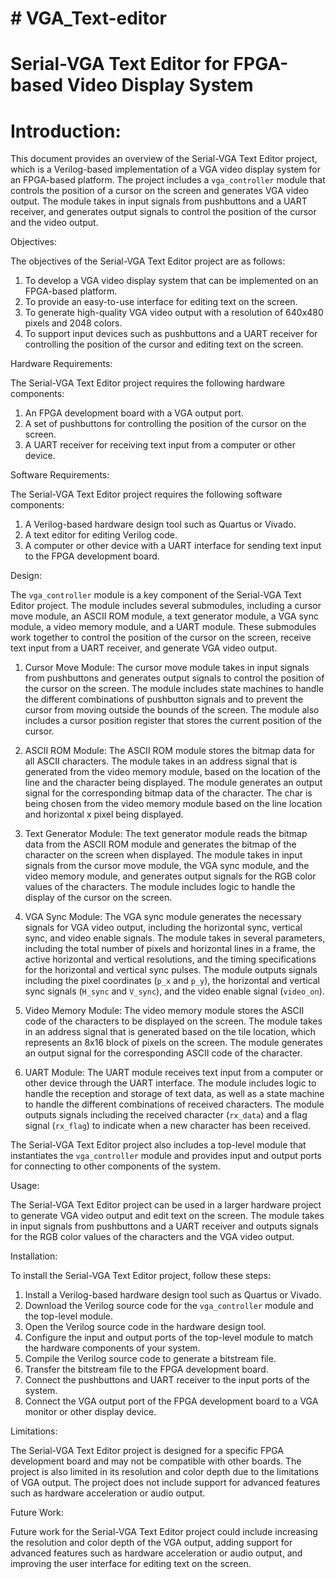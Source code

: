 # # VGA_Text-editor


#  Serial-VGA Text Editor for FPGA-based Video Display System

# Introduction:

This document provides an overview of the Serial-VGA Text Editor project,
 which is a Verilog-based implementation of a VGA video display system for an FPGA-based platform. 
The project includes a `vga_controller` module that controls the position of a cursor on the screen and generates VGA video output. 
The module takes in input signals from pushbuttons and a UART receiver, 
and generates output signals to control the position of the cursor and the video output.

Objectives:

The objectives of the Serial-VGA Text Editor project are as follows:

1. To develop a VGA video display system that can be implemented on an FPGA-based platform.
2. To provide an easy-to-use interface for editing text on the screen.
3. To generate high-quality VGA video output with a resolution of 640x480 pixels and 2048 colors.
4. To support input devices such as pushbuttons and a UART receiver for controlling the position of the cursor and editing text on the screen.

Hardware Requirements:

The Serial-VGA Text Editor project requires the following hardware components:

1. An FPGA development board with a VGA output port.
2. A set of pushbuttons for controlling the position of the cursor on the screen.
3. A UART receiver for receiving text input from a computer or other device.

Software Requirements:

The Serial-VGA Text Editor project requires the following software components:

1. A Verilog-based hardware design tool such as Quartus or Vivado.
2. A text editor for editing Verilog code.
3. A computer or other device with a UART interface for sending text input to the FPGA development board.

Design:

The `vga_controller` module is a key component of the Serial-VGA Text Editor project. The module includes several submodules,
 including a cursor move module, an ASCII ROM module, a text generator module, a VGA sync module, a video memory module, and a UART module. 
These submodules work together to control the position of the cursor on the screen, receive text input from a UART receiver, and generate VGA video output.

1. Cursor Move Module:
The cursor move module takes in input signals from pushbuttons and generates output signals to control the position of the cursor on the screen.
 The module includes state machines to handle the different combinations of pushbutton signals and
 to prevent the cursor from moving outside the bounds of the screen. The module also includes a cursor position register
 that stores the current position of the cursor.

2. ASCII ROM Module:
The ASCII ROM module stores the bitmap data for all ASCII characters. The module takes in an address signal that is generated from the video memory module,
 based on the location of the line and the character being displayed. The module generates an output signal for the corresponding bitmap data of the character.
 The char is being chosen from the video memory module based on the line location and horizontal x pixel being displayed.

3. Text Generator Module:
The text generator module reads the bitmap data from the ASCII ROM module and generates the bitmap of the character on the screen when displayed.
 The module takes in input signals from the cursor move module, the VGA sync module, and the video memory module, 
and generates output signals for the RGB color values of the characters.
 The module includes logic to handle the display of the cursor on the screen.

4. VGA Sync Module:
The VGA sync module generates the necessary signals for VGA video output, including the horizontal sync,
 vertical sync, and video enable signals. The module takes in several parameters, including the total number of pixels and horizontal lines in a frame,
 the active horizontal and vertical resolutions, and the timing specifications for the horizontal and vertical sync pulses.
 The module outputs signals including the pixel coordinates (`p_x` and `p_y`), the horizontal and vertical sync signals (`H_sync` and `V_sync`),
 and the video enable signal (`video_on`).

5. Video Memory Module:
The video memory module stores the ASCII code of the characters to be displayed on the screen. 
The module takes in an address signal that is generated based on the tile location, 
which represents an 8x16 block of pixels on the screen. The module generates an output signal for the corresponding ASCII code of the character.

6. UART Module:
The UART module receives text input from a computer or other device through the UART interface. 
The module includes logic to handle the reception and storage of text data, as well as a state machine to handle the different combinations of received characters.
The module outputs signals including the received character (`rx_data`) and a flag signal (`rx_flag`) to indicate when a new character has been received.

The Serial-VGA Text Editor project also includes a top-level module that instantiates the `vga_controller` module and provides input and output ports
 for connecting to other components of the system.

Usage:

The Serial-VGA Text Editor project can be used in a larger hardware project to generate VGA video output and edit text on the screen.
 The module takes in input signals from pushbuttons and a UART receiver and outputs signals for
 the RGB color values of the characters and the VGA video output.

Installation:

To install the Serial-VGA Text Editor project, follow these steps:

1. Install a Verilog-based hardware design tool such as Quartus or Vivado.
2. Download the Verilog source code for the `vga_controller` module and the top-level module.
3. Open the Verilog source code in the hardware design tool.
4. Configure the input and output ports of the top-level module to match the hardware components of your system.
5. Compile the Verilog source code to generate a bitstream file.
6. Transfer the bitstream file to the FPGA development board.
7. Connect the pushbuttons and UART receiver to the input ports of the system.
8. Connect the VGA output port of the FPGA development board to a VGA monitor or other display device.

Limitations:

The Serial-VGA Text Editor project is designed for a specific FPGA development board and may not be compatible with other boards.
 The project is also limited in its resolution and color depth due to the limitations of VGA output.
 The project does not include support for advanced features such as hardware acceleration or audio output.

Future Work:

Future work for the Serial-VGA Text Editor project could include increasing the resolution and color depth of the VGA output,
adding support for advanced features such as hardware acceleration or audio output,
and improving the user interface for editing text on the screen.

